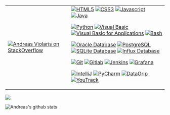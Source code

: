 <table>
<tr>
<td><a href="https://stackoverflow.com/users/19170534/andreas-violaris"><img src="https://github-readme-stackoverflow.vercel.app/?userID=19170534&theme=dark") alt="Andreas Violaris on StackOverflow"></a></td>
<td><a href="https://en.wikipedia.org/wiki/HTML"><img src="https://user-images.githubusercontent.com/48277853/183027609-0a7e2504-b8f3-4f87-8fea-4f9149f172e4.png" alt="HTML5"></a>
<a href="https://en.wikipedia.org/wiki/CSS"><img src="https://user-images.githubusercontent.com/48277853/183027621-1848667e-9b67-4219-9ea0-880a0bc872cf.png" alt="CSS3"></a>  
<a href="https://en.wikipedia.org/wiki/JavaScript"><img src="https://user-images.githubusercontent.com/48277853/183027762-e522b28d-440f-42ce-a404-ba0923b5baf9.png" alt="Javascript"></a>  
<a href="https://en.wikipedia.org/wiki/Java"><img src="https://user-images.githubusercontent.com/48277853/183027778-f5c20bc9-1035-400b-ac7c-51041bdf7c17.png" alt="Java"</a>  
  
<a href="https://en.wikipedia.org/wiki/Python"><img src="https://user-images.githubusercontent.com/48277853/183027786-092d4404-b345-4925-b120-8471dc26f713.png" alt="Python"></a>
<a href="https://en.wikipedia.org/wiki/Visual_Basic_(classic)"><img src="https://user-images.githubusercontent.com/48277853/183027796-f9b70908-6126-4f46-9149-bfe770916ad7.png" alt="Visual Basic"></a> 
<a href="https://en.wikipedia.org/wiki/Visual_Basic_for_Applications"><img src="https://user-images.githubusercontent.com/48277853/183027805-170f854b-73d8-4f04-8e1e-96d0e2106d6d.png" alt="Visual Basic for Applications"></a>  <a href="https://en.wikipedia.org/wiki/Bash_(Unix_shell)"><img src="https://user-images.githubusercontent.com/48277853/183029848-c6954883-0033-4a0b-8bad-0e99be241ee8.png" alt="Bash"></a>

<a href="https://en.wikipedia.org/wiki/Oracle_Database"><img src="https://user-images.githubusercontent.com/48277853/183031557-6e609240-ee62-4e05-b513-cdfd361d247f.png" alt="Oracle Database"></a>
<a href="https://en.wikipedia.org/wiki/PostgreSQL"><img src="https://user-images.githubusercontent.com/48277853/201941129-d5e58cd0-dfe5-410d-a22e-c31ca0188c6a.png" alt="PostgreSQL"></a>
<a href="https://en.wikipedia.org/wiki/SQLite"><img src="https://user-images.githubusercontent.com/48277853/201937181-eb1f8889-d07f-469a-89de-cb0db5dbcedb.png" alt="SQLite Database"></a>
<a href="https://en.wikipedia.org/wiki/InfluxDB"><img src="https://user-images.githubusercontent.com/48277853/183031089-21874620-8e5a-4083-add2-0caff9031a22.png" alt="Influx Database"></a>

<a href="https://en.wikipedia.org/wiki/Git"><img src="https://user-images.githubusercontent.com/48277853/183028139-9eb12e25-d3b9-4d2b-9a89-8715cd6cddb7.png" alt="Git"></a>
<a href="https://en.wikipedia.org/wiki/Gitlab"><img src="https://user-images.githubusercontent.com/48277853/201934010-75a550e7-bc41-476e-bfae-acb0293f7408.png" alt="Gitlab"></a>
<a href="https://en.wikipedia.org/wiki/Jenkins_(software)"><img src="https://user-images.githubusercontent.com/48277853/183028130-eb0410ca-a6f0-43e2-b750-29213636fe30.png" alt="Jenkins"></a>
<a href="https://en.wikipedia.org/wiki/Grafana"><img src="https://user-images.githubusercontent.com/48277853/183028124-58e42df3-b39d-4a86-8f16-68baae22d5bf.png" alt="Grafana"></a>
  
<a href="https://en.wikipedia.org/wiki/IntelliJ_IDEA"><img src="https://user-images.githubusercontent.com/48277853/201938008-6d6cf0f5-f1da-4221-bf79-566234b4b795.png" alt="IntelliJ"></a>
<a href="https://en.wikipedia.org/wiki/JetBrains#PyCharm"><img src="https://user-images.githubusercontent.com/48277853/201937782-2d821689-b3f1-4b60-9b5e-45017fc0ae7e.png" alt="PyCharm"></a>
<a href="https://en.wikipedia.org/wiki/JetBrains#DataGrip"><img src="https://user-images.githubusercontent.com/48277853/201938028-8f4f7f9b-e0ee-4466-8350-9f0bc28d60ff.png" alt="DataGrip"></a>
<a href="https://en.wikipedia.org/wiki/YouTrack"><img src="https://user-images.githubusercontent.com/48277853/183028134-4ffd9e58-fb37-43ee-94d4-7b6325f5a1a2.png" alt="YouTrack"></a>
</tr>
</table>

![](https://komarev.com/ghpvc/?username=aviolaris)</td>

![Andreas's github stats](https://github-readme-stats.vercel.app/api?username=aviolaris&theme=tokyonight)
